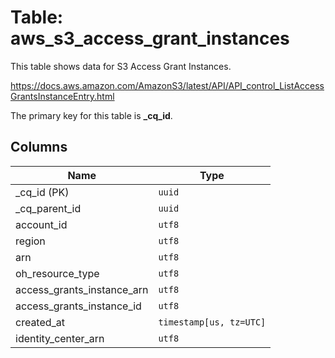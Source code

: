 # Table: aws_s3_access_grant_instances

This table shows data for S3 Access Grant Instances.

https://docs.aws.amazon.com/AmazonS3/latest/API/API_control_ListAccessGrantsInstanceEntry.html

The primary key for this table is **_cq_id**.

## Columns

| Name          | Type          |
| ------------- | ------------- |
|_cq_id (PK)|`uuid`|
|_cq_parent_id|`uuid`|
|account_id|`utf8`|
|region|`utf8`|
|arn|`utf8`|
|oh_resource_type|`utf8`|
|access_grants_instance_arn|`utf8`|
|access_grants_instance_id|`utf8`|
|created_at|`timestamp[us, tz=UTC]`|
|identity_center_arn|`utf8`|